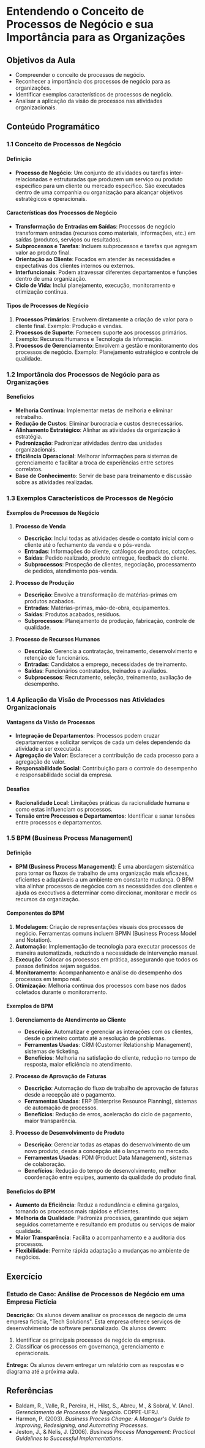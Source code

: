 # Entendendo o Conceito de Processos de Negócio e sua Importância para as Organizações

## Objetivos da Aula
- Compreender o conceito de processos de negócio.
- Reconhecer a importância dos processos de negócio para as organizações.
- Identificar exemplos característicos de processos de negócio.
- Analisar a aplicação da visão de processos nas atividades organizacionais.

## Conteúdo Programático

### 1.1 Conceito de Processos de Negócio

#### Definição
- **Processo de Negócio**: Um conjunto de atividades ou tarefas inter-relacionadas e estruturadas que produzem um serviço ou produto específico para um cliente ou mercado específico. São executados dentro de uma companhia ou organização para alcançar objetivos estratégicos e operacionais.

#### Características dos Processos de Negócio
- **Transformação de Entradas em Saídas**: Processos de negócio transformam entradas (recursos como materiais, informações, etc.) em saídas (produtos, serviços ou resultados).
- **Subprocessos e Tarefas**: Incluem subprocessos e tarefas que agregam valor ao produto final.
- **Orientação ao Cliente**: Focados em atender às necessidades e expectativas dos clientes internos ou externos.
- **Interfuncionais**: Podem atravessar diferentes departamentos e funções dentro de uma organização.
- **Ciclo de Vida**: Inclui planejamento, execução, monitoramento e otimização contínua.

#### Tipos de Processos de Negócio
1. **Processos Primários**: Envolvem diretamente a criação de valor para o cliente final. Exemplo: Produção e vendas.
2. **Processos de Suporte**: Fornecem suporte aos processos primários. Exemplo: Recursos Humanos e Tecnologia da Informação.
3. **Processos de Gerenciamento**: Envolvem a gestão e monitoramento dos processos de negócio. Exemplo: Planejamento estratégico e controle de qualidade.

### 1.2 Importância dos Processos de Negócio para as Organizações

#### Benefícios
- **Melhoria Contínua**: Implementar metas de melhoria e eliminar retrabalho.
- **Redução de Custos**: Eliminar burocracia e custos desnecessários.
- **Alinhamento Estratégico**: Alinhar as atividades da organização à estratégia.
- **Padronização**: Padronizar atividades dentro das unidades organizacionais.
- **Eficiência Operacional**: Melhorar informações para sistemas de gerenciamento e facilitar a troca de experiências entre setores correlatos.
- **Base de Conhecimento**: Servir de base para treinamento e discussão sobre as atividades realizadas.

### 1.3 Exemplos Característicos de Processos de Negócio

#### Exemplos de Processos de Negócio
1. **Processo de Venda**
   - **Descrição**: Inclui todas as atividades desde o contato inicial com o cliente até o fechamento da venda e o pós-venda.
   - **Entradas**: Informações do cliente, catálogos de produtos, cotações.
   - **Saídas**: Pedido realizado, produto entregue, feedback do cliente.
   - **Subprocessos**: Prospeção de clientes, negociação, processamento de pedidos, atendimento pós-venda.

2. **Processo de Produção**
   - **Descrição**: Envolve a transformação de matérias-primas em produtos acabados.
   - **Entradas**: Matérias-primas, mão-de-obra, equipamentos.
   - **Saídas**: Produtos acabados, resíduos.
   - **Subprocessos**: Planejamento de produção, fabricação, controle de qualidade.

3. **Processo de Recursos Humanos**
   - **Descrição**: Gerencia a contratação, treinamento, desenvolvimento e retenção de funcionários.
   - **Entradas**: Candidatos a emprego, necessidades de treinamento.
   - **Saídas**: Funcionários contratados, treinados e avaliados.
   - **Subprocessos**: Recrutamento, seleção, treinamento, avaliação de desempenho.

### 1.4 Aplicação da Visão de Processos nas Atividades Organizacionais

#### Vantagens da Visão de Processos
- **Integração de Departamentos**: Processos podem cruzar departamentos e solicitar serviços de cada um deles dependendo da atividade a ser executada.
- **Agregação de Valor**: Esclarecer a contribuição de cada processo para a agregação de valor.
- **Responsabilidade Social**: Contribuição para o controle do desempenho e responsabilidade social da empresa.

#### Desafios
- **Racionalidade Local**: Limitações práticas da racionalidade humana e como estas influenciam os processos.
- **Tensão entre Processos e Departamentos**: Identificar e sanar tensões entre processos e departamentos.

### 1.5 BPM (Business Process Management)

#### Definição
- **BPM (Business Process Management)**: É uma abordagem sistemática para tornar os fluxos de trabalho de uma organização mais eficazes, eficientes e adaptáveis a um ambiente em constante mudança. O BPM visa alinhar processos de negócios com as necessidades dos clientes e ajuda os executivos a determinar como direcionar, monitorar e medir os recursos da organização.

#### Componentes do BPM
1. **Modelagem**: Criação de representações visuais dos processos de negócio. Ferramentas comuns incluem BPMN (Business Process Model and Notation).
2. **Automação**: Implementação de tecnologia para executar processos de maneira automatizada, reduzindo a necessidade de intervenção manual.
3. **Execução**: Colocar os processos em prática, assegurando que todos os passos definidos sejam seguidos.
4. **Monitoramento**: Acompanhamento e análise do desempenho dos processos em tempo real.
5. **Otimização**: Melhoria contínua dos processos com base nos dados coletados durante o monitoramento.

#### Exemplos de BPM
1. **Gerenciamento de Atendimento ao Cliente**
   - **Descrição**: Automatizar e gerenciar as interações com os clientes, desde o primeiro contato até a resolução de problemas.
   - **Ferramentas Usadas**: CRM (Customer Relationship Management), sistemas de ticketing.
   - **Benefícios**: Melhoria na satisfação do cliente, redução no tempo de resposta, maior eficiência no atendimento.

2. **Processo de Aprovação de Faturas**
   - **Descrição**: Automação do fluxo de trabalho de aprovação de faturas desde a recepção até o pagamento.
   - **Ferramentas Usadas**: ERP (Enterprise Resource Planning), sistemas de automação de processos.
   - **Benefícios**: Redução de erros, aceleração do ciclo de pagamento, maior transparência.

3. **Processo de Desenvolvimento de Produto**
   - **Descrição**: Gerenciar todas as etapas do desenvolvimento de um novo produto, desde a concepção até o lançamento no mercado.
   - **Ferramentas Usadas**: PDM (Product Data Management), sistemas de colaboração.
   - **Benefícios**: Redução do tempo de desenvolvimento, melhor coordenação entre equipes, aumento da qualidade do produto final.

#### Benefícios do BPM
- **Aumento da Eficiência**: Reduz a redundância e elimina gargalos, tornando os processos mais rápidos e eficientes.
- **Melhoria da Qualidade**: Padroniza processos, garantindo que sejam seguidos corretamente e resultando em produtos ou serviços de maior qualidade.
- **Maior Transparência**: Facilita o acompanhamento e a auditoria dos processos.
- **Flexibilidade**: Permite rápida adaptação a mudanças no ambiente de negócios.

## Exercício

### Estudo de Caso: Análise de Processos de Negócio em uma Empresa Fictícia

**Descrição:**
Os alunos devem analisar os processos de negócio de uma empresa fictícia, "Tech Solutions". Esta empresa oferece serviços de desenvolvimento de software personalizado. Os alunos devem:

1. Identificar os principais processos de negócio da empresa.
2. Classificar os processos em governança, gerenciamento e operacionais.


**Entrega:**
Os alunos devem entregar um relatório com as respostas e o diagrama até a próxima aula.

## Referências

- Baldam, R., Valle, R., Pereira, H., Hilst, S., Abreu, M., & Sobral, V. (Ano). *Gerenciamento de Processos de Negócio*. COPPE-UFRJ.
- Harmon, P. (2003). *Business Process Change: A Manager's Guide to Improving, Redesigning, and Automating Processes*.
- Jeston, J., & Nelis, J. (2006). *Business Process Management: Practical Guidelines to Successful Implementations*.
